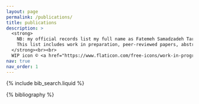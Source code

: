 ```yaml
---
layout: page
permalink: /publications/
title: publications
description: >
  <strong>
    NB: my official records list my full name as Fatemeh Samadzadeh Tarighat; however, I currently publish under Aida Tarighat.<br><br>
    This list includes work in preparation, peer-reviewed papers, abstracts, and posters.
  </strong><br><br>
  WIP icon © <a href="https://www.flaticon.com/free-icons/work-in-progress" title="work in progress icons">Work in progress icons created by Freepik - Flaticon</a>
nav: true
nav_order: 1
---
```


<!-- _pages/publications.md -->

<!-- Bibsearch Feature -->

{% include bib_search.liquid %}

<div class="publications">

{% bibliography %}

</div>

